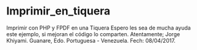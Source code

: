 # Imprimir_en_tiquera
Imprimir con PHP y FPDF en una Tiquera
Espero les sea de mucha ayuda este ejemplo, si mejoran el código lo comparten.
Atentamente;
Jorge Khiyami.
Guanare, Edo. Portuguesa - Venezuela.
Fech: 08/04/2017.
